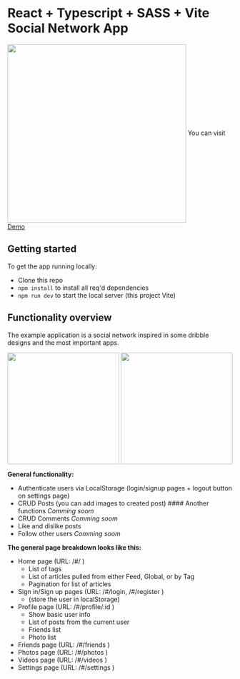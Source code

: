 # React + Typescript + SASS + Vite Social Network App

<img src="https://github.com/carlosblinf/get-all/blob/main/public/capture.png" align="center" width="400px" /></a>
You can visit [Demo](https://react-vite-realworld.netlify.app/)

## Getting started

To get the app running locally:

- Clone this repo
- `npm install` to install all req'd dependencies
- `npm run dev` to start the local server (this project Vite)


## Functionality overview

The example application is a social network inspired in some dribble designs and the most important apps.

<a href="https://dribbble.com/shots/18932669-Social-media-platfrom-Forumboard"><img src="https://cdn.dribbble.com/users/5324991/screenshots/18932669/media/01d21560329971cc5decc4afaaeae152.png" align="right" width="250px" /></a>
<a href="https://dribbble.com/shots/15327109-Social-Network-Web-Concept"><img src="https://cdn.dribbble.com/users/78806/screenshots/15327109/media/eec25a4fdba8566cecad66f70cab1a88.png" align="center" width="250px" /></a>

**General functionality:**

- Authenticate users via LocalStorage (login/signup pages + logout button on settings page)
- CRUD Posts (you can add images to created post) #### Another functions *Comming soom*
- CRUD Comments *Comming soom*
- Like and dislike posts
- Follow other users *Comming soom*

**The general page breakdown looks like this:**

- Home page (URL: /#/ )
    - List of tags
    - List of articles pulled from either Feed, Global, or by Tag
    - Pagination for list of articles
- Sign in/Sign up pages (URL: /#/login, /#/register )
    - (store the user in localStorage)
- Profile page (URL: /#/profile/:id )
    - Show basic user info
    - List of posts from the current user
    - Friends list
    - Photo list
- Friends page (URL: /#/friends )
- Photos page (URL: /#/photos )
- Videos page (URL: /#/videos )
- Settings page (URL: /#/settings )

<br />